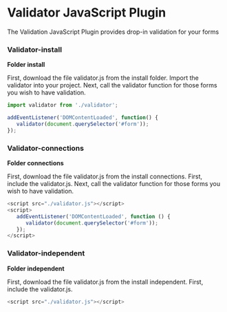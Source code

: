 # Validator JavaScript Plugin
The Validation JavaScript Plugin provides drop-in validation for your forms

### Validator-install
**Folder install**

First, download the file validator.js from the install folder. 
Import the validator into your project.
Next, call the validator function for those forms you wish to have validation.

```js
import validator from './validator';

addEventListener('DOMContentLoaded', function() {
   validator(document.querySelector('#form'));
});
```

### Validator-connections
**Folder connections**

First, download the file validator.js from the install connections. 
First, include the validator.js.
Next, call the validator function for those forms you wish to have validation.

```js
<script src="./validator.js"></script>
<script>
   addEventListener('DOMContentLoaded', function () {
      validator(document.querySelector('#form'));
   });
</script>
```

### Validator-independent
**Folder independent**

First, download the file validator.js from the install independent. 
First, include the validator.js.

```js
<script src="./validator.js"></script>
```
